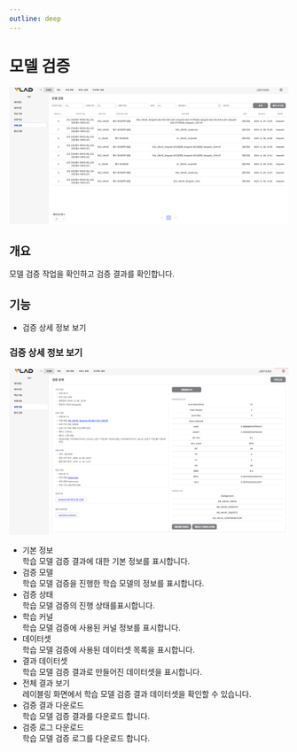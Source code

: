 ```yaml
---
outline: deep
---
```


# 모델 검증

![모델 검증](/public/ko/tranining-validation/training-model-validation.png)


## 개요
모델 검증 작업을 확인하고 검증 결과를 확인합니다.


## 기능
- 검증 상세 정보 보기

### 검증 상세 정보 보기
![검증 상세](/public/ko/tranining-validation/training-model-validation-detail.png)

- 기본 정보  
  학습 모델 검증 결과에 대한 기본 정보를 표시합니다.
- 검증 모델  
  학습 모델 검증을 진행한 학습 모델의 정보를 표시합니다.
- 검증 상태  
  학습 모델 검증의 진행 상태를표시합니다.
- 학습 커널  
  학습 모델 검증에 사용된 커널 정보를 표시합니다.
- 데이터셋  
  학습 모델 검증에 사용된 데이터셋 목록을 표시합니다.
- 결과 데이터셋  
  학습 모델 검증 결과로 만들어진 데이터셋을 표시합니다.
- 전체 결과 보기  
  레이블링 화면에서 학습 모델 검증 결과 데이터셋을 확인할 수 있습니다.
- 검증 결과 다운로드  
  학습 모델 검증 결과를 다운로드 합니다.
- 검증 로그 다운로드  
  학습 모델 검증 로그를 다운로드 합니다.

